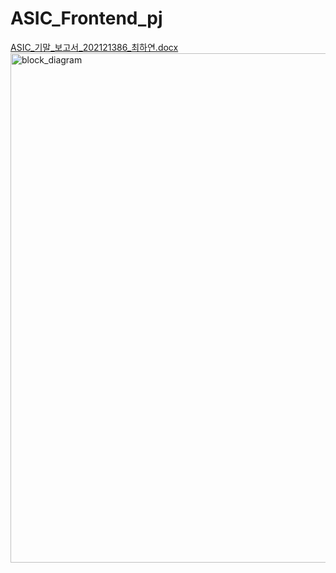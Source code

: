 # ASIC_Frontend_pj
[ASIC_기말_보고서_202121386_최하연.docx](https://github.com/user-attachments/files/21490395/ASIC_._._202121386_.docx)
<img width="1484" height="815" alt="block_diagram" src="https://github.com/user-attachments/assets/7c46197f-a1bd-45d2-bf6a-ebbd383c5f94" />
